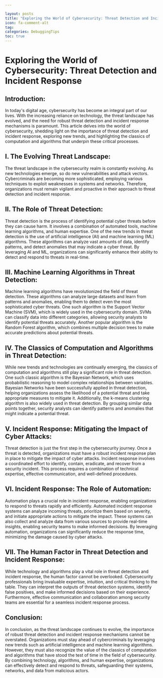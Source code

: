 ```yaml
---

layout: posts
title: "Exploring the World of Cybersecurity: Threat Detection and Incident Response"
icon: fa-comment-alt
tag:      
categories: DebuggingTips
toc: true
---
```




# Exploring the World of Cybersecurity: Threat Detection and Incident Response

## Introduction:

In today's digital age, cybersecurity has become an integral part of our lives. With the increasing reliance on technology, the threat landscape has evolved, and the need for robust threat detection and incident response mechanisms is paramount. This article delves into the world of cybersecurity, shedding light on the importance of threat detection and incident response, exploring new trends, and highlighting the classics of computation and algorithms that underpin these critical processes.

## I. The Evolving Threat Landscape:

The threat landscape in the cybersecurity realm is constantly evolving. As new technologies emerge, so do new vulnerabilities and attack vectors. Cybercriminals are becoming more sophisticated, employing various techniques to exploit weaknesses in systems and networks. Therefore, organizations must remain vigilant and proactive in their approach to threat detection and incident response.

## II. The Role of Threat Detection:

Threat detection is the process of identifying potential cyber threats before they can cause harm. It involves a combination of automated tools, machine learning algorithms, and human expertise. One of the new trends in threat detection is the use of artificial intelligence (AI) and machine learning (ML) algorithms. These algorithms can analyze vast amounts of data, identify patterns, and detect anomalies that may indicate a cyber threat. By leveraging AI and ML, organizations can significantly enhance their ability to detect and respond to threats in real-time.

## III. Machine Learning Algorithms in Threat Detection:

Machine learning algorithms have revolutionized the field of threat detection. These algorithms can analyze large datasets and learn from patterns and anomalies, enabling them to detect even the most sophisticated cyber threats. One such algorithm is the Support Vector Machine (SVM), which is widely used in the cybersecurity domain. SVMs can classify data into different categories, allowing security analysts to identify potential threats accurately. Another popular algorithm is the Random Forest algorithm, which combines multiple decision trees to make accurate predictions about potential threats.

## IV. The Classics of Computation and Algorithms in Threat Detection:

While new trends and technologies are continually emerging, the classics of computation and algorithms still play a significant role in threat detection. One such classic algorithm is the Bayesian Network, which uses probabilistic reasoning to model complex relationships between variables. Bayesian Networks have been successfully applied in threat detection, helping organizations assess the likelihood of a potential threat and take appropriate measures to mitigate it. Additionally, the k-means clustering algorithm is also widely used in threat detection. By grouping similar data points together, security analysts can identify patterns and anomalies that might indicate a potential threat.

## V. Incident Response: Mitigating the Impact of Cyber Attacks:

Threat detection is just the first step in the cybersecurity journey. Once a threat is detected, organizations must have a robust incident response plan in place to mitigate the impact of cyber attacks. Incident response involves a coordinated effort to identify, contain, eradicate, and recover from a security incident. This process requires a combination of technical expertise, effective communication, and well-defined procedures.

## VI. Incident Response: The Role of Automation:

Automation plays a crucial role in incident response, enabling organizations to respond to threats rapidly and efficiently. Automated incident response systems can analyze incoming threats, prioritize them based on severity, and initiate appropriate actions to mitigate the impact. These systems can also collect and analyze data from various sources to provide real-time insights, enabling security teams to make informed decisions. By leveraging automation, organizations can significantly reduce the response time, minimizing the damage caused by cyber attacks.

## VII. The Human Factor in Threat Detection and Incident Response:

While technology and algorithms play a vital role in threat detection and incident response, the human factor cannot be overlooked. Cybersecurity professionals bring invaluable expertise, intuition, and critical thinking to the table. They can interpret the outputs of threat detection systems, identify false positives, and make informed decisions based on their experience. Furthermore, effective communication and collaboration among security teams are essential for a seamless incident response process.

## Conclusion:

In conclusion, as the threat landscape continues to evolve, the importance of robust threat detection and incident response mechanisms cannot be overstated. Organizations must stay ahead of cybercriminals by leveraging new trends such as artificial intelligence and machine learning algorithms. However, they must also recognize the value of the classics of computation and algorithms that have stood the test of time in the field of cybersecurity. By combining technology, algorithms, and human expertise, organizations can effectively detect and respond to threats, safeguarding their systems, networks, and data from malicious actors.